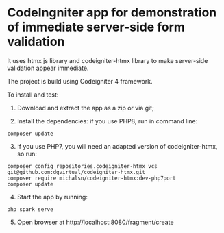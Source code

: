 # CodeIngniter app for demonstration of immediate server-side form validation

It uses htmx js library and codeigniter-htmx library to make server-side validation appear immediate. 

The project is build using Codeigniter 4 framework.

To install and test: 

1. Download and extract the app as a zip or via git;

2. Install the dependencies: if you use PHP8, run in command line:

```
composer update
```

3. If you use PHP7, you will need an adapted version of codeigniter-htmx, so run: 

```
composer config repositories.codeigniter-htmx vcs git@github.com:dgvirtual/codeigniter-htmx.git
composer require michalsn/codeigniter-htmx:dev-php7port
composer update
```

4. Start the app by running:
    
```
php spark serve
```

5. Open browser at http://localhost:8080/fragment/create

